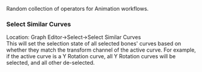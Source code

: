 Random collection of operators for Animation workflows.

### Select Similar Curves

Location: Graph Editor->Select->Select Similar Curves  
This will set the selection state of all selected bones' curves based on whether they match the transform channel of the active curve. For example, if the active curve is a Y Rotation curve, all Y Rotation curves will be selected, and all other de-selected.